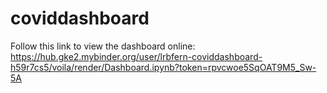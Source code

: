# coviddashboard
Follow this link to view the dashboard online: https://hub.gke2.mybinder.org/user/lrbfern-coviddashboard-h59r7cs5/voila/render/Dashboard.ipynb?token=rpvcwoe5SqOAT9M5_Sw-5A
